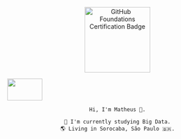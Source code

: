 <p align="center" target="_blank">
    <a href="https://www.credly.com/badges/77398085-0971-4cca-b14e-0cf74d0ee167/public_url" target="_blank">
        <img src="https://images.credly.com/size/340x340/images/024d0122-724d-4c5a-bd83-cfe3c4b7a073/image.png" alt="GitHub Foundations Certification Badge" height="150" width="150">
    </a>
</p>

<p align="left">
    <img src="https://i.gifer.com/WnES.gif" width="80" height="50">
</p>

<div align="center" 
    
    Hi, I'm Matheus 🥷.
    
    📖 I'm currently studying Big Data.
    🌎 Living in Sorocaba, São Paulo 🇧🇷.
    
</div>



<!--
**matdomis/matdomis** is a ✨ _special_ ✨ repository because its `README.md` (this file) appears on your GitHub profile.

Here are some ideas to get you started:

- 🔭 I’m currently working on ...
- 🌱 I’m currently learning ...
- 👯 I’m looking to collaborate on ...
- 🤔 I’m looking for help with ...
- 💬 Ask me about ...
- 📫 How to reach me: ...
- 😄 Pronouns: ...
- ⚡ Fun fact: ...
-->
